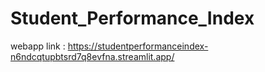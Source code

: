 # Student_Performance_Index
webapp link : https://studentperformanceindex-n6ndcqtupbtsrd7q8evfna.streamlit.app/
